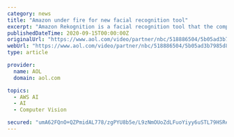 ```yaml
---
category: news
title: "Amazon under fire for new facial recognition tool"
excerpt: "Amazon Rekognition is a facial recognition tool that the company says can scan people in real time. Privacy advocates say the tech giant's newest offering goes too ..."
publishedDateTime: 2020-09-15T00:00:00Z
originalUrl: "https://www.aol.com/video/partner/nbc/518886504/5b05ad3b7985d825d454ed47/"
webUrl: "https://www.aol.com/video/partner/nbc/518886504/5b05ad3b7985d825d454ed47/"
type: article

provider:
  name: AOL
  domain: aol.com

topics:
  - AWS AI
  - AI
  - Computer Vision

secured: "umA62FQnO+QZPmidAL778/zgPYU8b5e/L9zNmOUoZdLFuoYiyy6uSTL79HSRezfcY6XR/NYTtbAuVWMjgOACU/VrOvneTKvT65IxbXcIRK24wpTFwsDjM6mCPDfdgqQ/qGNGuaQ1FSN9hpiuHkS0EXnshcdtLYSwq4+TF4dDzy09HHweXUctCPE28z//mdePOQvg5V8CGwXVrpsp65KB33EwyEw8TL+LWKoRHeAOBeytd0aMffZnmbFsyjQ+VVZCja/JgzkAsh9+9ShH2Bxms0o1zJ7SwMJEsb2M/yl17h4gSoMuNhKgI02En/MLL6WSz2Yq1G5rtdJvHaqjE78ZFFylu3CM4Cb9l+El7S4vNp0=;aGRw9xNHrTPPNRDYPcKhkg=="
---
```


